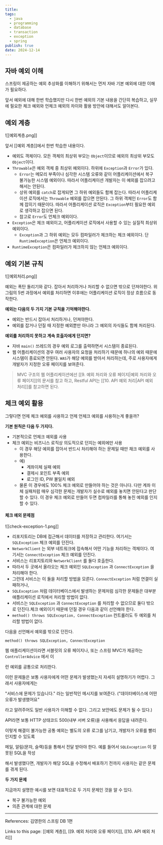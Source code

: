 ```yaml
---
title: 
tags:
  - java
  - programming
  - database
  - transaction
  - exception
  - spring
publish: true
date: 2024-12-14
---
```

## 자바 예외 이해
스프링이 제공하는 예외 추상화를 이해하기 위해서는 먼저 자바 기본 예외에 대한 이해가 필요하다.

앞서 예외에 대해 한번 학습했지만 다시 한번 예외의 기본 내용을 간단히 복습하고, 실무에 필요한 체크 예외와 언체크 예외의 차이와 활용 방안에 대해서도 알아본다.

## 예외 계층

![[예외계층.png]]

앞서 [[예외 계층]]에서 한번 학습한 내용이다.

- 예외도 객체이다. 모든 객체의 최상위 부모는 `Object`이므로 예외의 최상위 부모도 `Object`이다. 
- `Throwable`은 예외 객체 중 최상위 예외이다. 하위에 `Exception`과 `Error`가 있다.
	- `Error`는 메모리 부족이나 심각한 시스템 오류와 같이 어플리케이션에서 복구 불가능한 시스템 예외이다. 따라서 어플리케이션 개발자는 이 예외를 잡으려고 해서는 안된다.
	- 상위 예외를 `catch`로 잡게되면 그 하위 예외들도 함께 잡는다. 따라서 어플리케이션 로직에서는 `Throwable` 예외를 잡으면 안된다. 그 하위 객체인 `Error`도 함께 잡히기 때문이다. 따라서 어플리케이션 로직은 `Exception`부터 필요한 예외로 생각하고 잡으면 된다.
	- 참고로 `Error`도 언체크 예외이다.
- `Exception`은 체크 예외이고, 어플리케이션 로직에서 사용할 수 있는 실질적 최상위 예외이다.
	- `Exception`과 그 하위 예외는 모두 컴파일러가 체크하는 체크 예외이다. 단 `RuntimeException`은 언체크 예외이다.
- `RuntimeException`은 컴파일러가 체크하지 않는 언체크 예외이다.

## 예외 기본 규칙

![[예외처리.png]]

예외는 폭탄 돌리기와 같다. 잡아서 처리하거나 처리할 수 없으면 밖으로 던져야한다. 위 그림의 5번 과정에서 예외를 처리하면 이후에는 어플리케이션 로직이 정상 흐름으로 동작한다.

**예외는 다음의 두 가지 기본 규칙을 기억해야한다.**

- 예외는 반드시 잡아서 처리하거나, 던져야한다.
- 예외를 잡거나 던질 때 지정한 예외뿐만 아니라 그 예외의 자식들도 함께 처리된다.

**예외를  처리하지 못하고 계속 호출자에게 던지면?**
- 자바 `main()` 쓰레드의 경우 예외 로그를 출력하면서 시스템이 종료된다.
- 웹 어플리케이션의 경우 여러 사용자의 요청을 처리하기 때문에 하나의 예외 때문에 시스템이 종료되면 안된다. `WAS`가 해당 예외를 받아서 처리하는데, 주로 사용자에게 개발자가 지정한 오류 페이지를 보여준다.

> MVC 구조의 웹 어플리케이션에선 [[9. 예외 처리와 오류 페이지|예외 처리와 오류 페이지]]의 문서를 참고 하고, Restful API는 [[10. API 예외 처리|API 예외 처리]]를 참고하면 된다.

## 체크 예외 활용
그렇다면 언제 체크 예외를 사용하고 언제 언체크 예외를 사용하는게 좋을까?

**기본 원칙은 다음 두 가지다.**
- 기본적으로 언체크 예외를 사용
- 체크 예외는 비즈니스 로직상 의도적으로 던지는 예외에만 사용
	- 이 경우 해당 예외를 잡아서 반드시 처리해야 하는 문제일 때만 채크 예외를 사용한다.
	- 예)
		- 계좌이체 실패 예외
		- 결제시 포인트 부족 예외
		- 로그인 ID, PW 불일치 예외
	- 물론 이 경우에도 100% 체크 예외로 만들어야 하는 것은 아니다. 다만 계좌 이체 실패처럼 매우 심각한 문제는 개발자가 실수로 예외를 놓치면 안된다고 판단할 수 있다. 이 경우 체크 예외로 만들어 두면 컴파일러를 통해 놓친 예외를 인지할 수 있다.

#### 체크 예외 문제점

![[check-exception-1.png]]

- 리포지토리는 DB에 접근해서 데이터를 저장하고 관리한다. 여기서는 `SQLException` 체크 예외를 던진다.
- `NetworkClient` 는 외부 네트워크에 접속해서 어떤 기능을 처리하는 객체이다. 여기서는 `ConnectException` 체크 예외를 던진다.
- 서비스는 리포지토리와 `NetworkClient` 를 둘다 호출한다.
- 따라서 두 곳에서 올라오는 체크 예외인 `SQLException` 과 `ConnectException` 을 처리해야 한다.
- 그런데 서비스는 이 둘을 처리할 방법을 모른다. `ConnectException` 처럼 연결이 실패하거나,
- `SQLException` 처럼 데이터베이스에서 발생하는 문제처럼 심각한 문제들은 대부분 애플리케이션 로직에서 처리할 방법이 없다.
- 서비스는 `SQLException` 과 `ConnectException` 를 처리할 수 없으므로 둘다 밖으로 던진다.체크 예외이기 때문에 던질 경우 다음과 같이 선언해야 한다.
- `method() throws SQLException, ConnectException` 컨트롤러도 두 예외를 처리할 방법이 없다.

다음을 선언해서 예외를 밖으로 던진다.

`method() throws SQLException, ConnectException`

웹 애플리케이션이라면 서블릿의 오류 페이지나, 또는 스프링 MVC가 제공하는 `ControllerAdvice` 에서 이

런 예외를 공통으로 처리한다.

이런 문제들은 보통 사용자에게 어떤 문제가 발생했는지 자세히 설명하기가 어렵다. 그래서 사용자에게는

"서비스에 문제가 있습니다." 라는 일반적인 메시지를 보여준다. ("데이터베이스에 어떤 오류가 발생했어요"

라고 알려주어도 일반 사용자가 이해할 수 없다. 그리고 보안에도 문제가 될 수 있다.)

API라면 보통 HTTP 상태코드 500(내부 서버 오류)을 사용해서 응답을 내려준다.

이렇게 해결이 불가능한 공통 예외는 별도의 오류 로그를 남기고, 개발자가 오류를 빨리 인지할 수 있도록

메일, 알림(문자, 슬랙)등을 통해서 전달 받아야 한다. 예를 들어서 `SQLException` 이 잘못된 SQL을 작성

해서 발생했다면, 개발자가 해당 SQL을 수정해서 배포하기 전까지 사용자는 같은 문제를 겪게 된다.


**두 가지 문제**

지금까지 설명한 예시를 보면 대표적으로 두 가지 문제인 것을 알 수 있다.
- 복구 불가능한 예외
- 의존 관계에 대한 문제




---
References: 김영한의 스프링 DB 1편

Links to this page: [[예외 계층]], [[9. 예외 처리와 오류 페이지]], [[10. API 예외 처리]]
